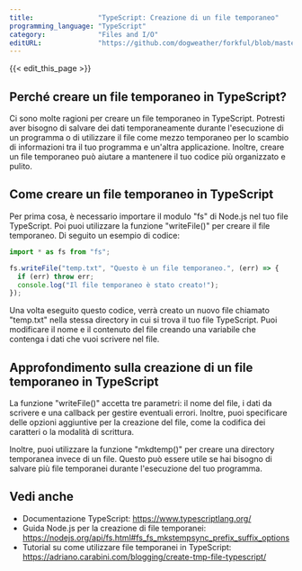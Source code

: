 ```yaml
---
title:                "TypeScript: Creazione di un file temporaneo"
programming_language: "TypeScript"
category:             "Files and I/O"
editURL:              "https://github.com/dogweather/forkful/blob/master/content/it/typescript/creating-a-temporary-file.md"
---
```


{{< edit_this_page >}}

## Perché creare un file temporaneo in TypeScript?

Ci sono molte ragioni per creare un file temporaneo in TypeScript. Potresti aver bisogno di salvare dei dati temporaneamente durante l'esecuzione di un programma o di utilizzare il file come mezzo temporaneo per lo scambio di informazioni tra il tuo programma e un'altra applicazione. Inoltre, creare un file temporaneo può aiutare a mantenere il tuo codice più organizzato e pulito.

## Come creare un file temporaneo in TypeScript

Per prima cosa, è necessario importare il modulo "fs" di Node.js nel tuo file TypeScript. Poi puoi utilizzare la funzione "writeFile()" per creare il file temporaneo. Di seguito un esempio di codice:

```TypeScript
import * as fs from "fs";

fs.writeFile("temp.txt", "Questo è un file temporaneo.", (err) => {
  if (err) throw err;
  console.log("Il file temporaneo è stato creato!");
});
```

Una volta eseguito questo codice, verrà creato un nuovo file chiamato "temp.txt" nella stessa directory in cui si trova il tuo file TypeScript. Puoi modificare il nome e il contenuto del file creando una variabile che contenga i dati che vuoi scrivere nel file.

## Approfondimento sulla creazione di un file temporaneo in TypeScript

La funzione "writeFile()" accetta tre parametri: il nome del file, i dati da scrivere e una callback per gestire eventuali errori. Inoltre, puoi specificare delle opzioni aggiuntive per la creazione del file, come la codifica dei caratteri o la modalità di scrittura.

Inoltre, puoi utilizzare la funzione "mkdtemp()" per creare una directory temporanea invece di un file. Questo può essere utile se hai bisogno di salvare più file temporanei durante l'esecuzione del tuo programma.

## Vedi anche

- Documentazione TypeScript: https://www.typescriptlang.org/
- Guida Node.js per la creazione di file temporanei: https://nodejs.org/api/fs.html#fs_fs_mkstempsync_prefix_suffix_options
- Tutorial su come utilizzare file temporanei in TypeScript: https://adriano.carabini.com/blogging/create-tmp-file-typescript/